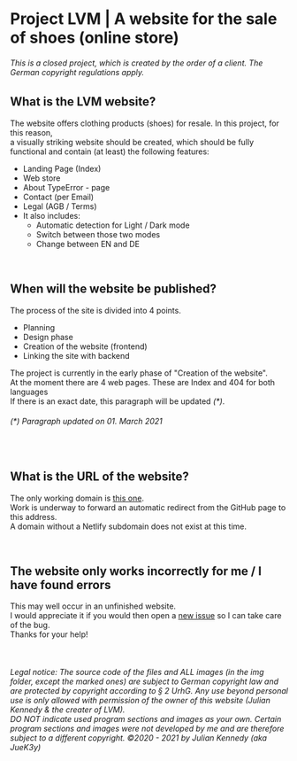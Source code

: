 # Project LVM | A website for the sale of shoes (online store)

###### _This is a closed project, which is created by the order of a client. The German copyright regulations apply._

## What is the LVM website?
The website offers clothing products (shoes) for resale. In this project, for this reason,
<br>a visually striking website should be created, which should be fully functional and contain (at least) the following features:
- Landing Page (Index)
- Web store
- About TypeError - page
- Contact (per Email)
- Legal (AGB / Terms)
- It also includes:
  - Automatic detection for Light / Dark mode
  - Switch between those two modes
  - Change between EN and DE
<br>

## When will the website be published?
The process of the site is divided into 4 points.
- Planning
- Design phase
- Creation of the website (frontend)
- Linking the site with backend

The project is currently in the early phase of "Creation of the website".
<br>At the moment there are 4 web pages. These are Index and 404 for both languages
<br>If there is an exact date, this paragraph will be updated _(*)_. 
###### _(*) Paragraph updated on 01. March 2021_
<br>

## What is the URL of the website?
The only working domain is [this one](https://type-error.netlify.app).
<br>Work is underway to forward an automatic redirect from the GitHub page to this address.
<br>A domain without a Netlify subdomain does not exist at this time.

<br>

## The website only works incorrectly for me / I have found errors
This may well occur in an unfinished website.
<br>I would appreciate it if you would then open a [new issue](https://github.com/JueK3y/project-lvm/issues) so I can take care of the bug.
<br>Thanks for your help!

<br>

###### _Legal notice: The source code of the files and ALL images (in the img folder, except the marked ones) are subject to German copyright law and are protected by copyright according to § 2 UrhG. Any use beyond personal use is only allowed with permission of the owner of this website (Julian Kennedy & the creater of LVM).<br>DO NOT indicate used program sections and images as your own. Certain program sections and images were not developed by me and are therefore subject to a different copyright. ©2020 - 2021 by Julian Kennedy (aka JueK3y)_
